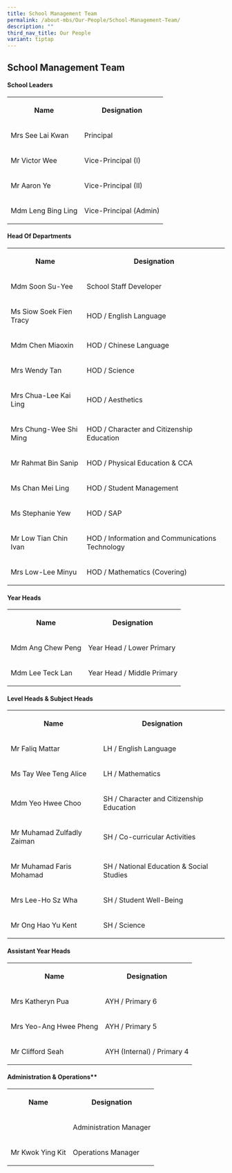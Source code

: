 ```yaml
---
title: School Management Team
permalink: /about-mbs/Our-People/School-Management-Team/
description: ""
third_nav_title: Our People
variant: tiptap
---
```

<h2>School Management Team</h2>
<h4>School Leaders</h4>
<table style="minWidth: 50px">
<colgroup>
<col>
<col>
</colgroup>
<tbody>
<tr>
<th rowspan="1" colspan="1">
<p>Name</p>
</th>
<th rowspan="1" colspan="1">
<p>Designation</p>
</th>
</tr>
<tr>
<td rowspan="1" colspan="1">
<p>Mrs See Lai Kwan</p>
</td>
<td rowspan="1" colspan="1">
<p>Principal</p>
</td>
</tr>
<tr>
<td rowspan="1" colspan="1">
<p>Mr Victor Wee</p>
</td>
<td rowspan="1" colspan="1">
<p>Vice-Principal (I)</p>
</td>
</tr>
<tr>
<td rowspan="1" colspan="1">
<p>Mr Aaron Ye</p>
</td>
<td rowspan="1" colspan="1">
<p>Vice-Principal (II)</p>
</td>
</tr>
<tr>
<td rowspan="1" colspan="1">
<p>Mdm Leng Bing Ling</p>
</td>
<td rowspan="1" colspan="1">
<p>Vice-Principal (Admin)</p>
</td>
</tr>
</tbody>
</table>
<h4>Head Of Departments</h4>
<table style="minWidth: 50px">
<colgroup>
<col>
<col>
</colgroup>
<tbody>
<tr>
<th rowspan="1" colspan="1">
<p>Name</p>
</th>
<th rowspan="1" colspan="1">
<p>Designation</p>
</th>
</tr>
<tr>
<td rowspan="1" colspan="1">
<p>Mdm Soon Su-Yee</p>
</td>
<td rowspan="1" colspan="1">
<p>School Staff Developer</p>
</td>
</tr>
<tr>
<td rowspan="1" colspan="1">
<p>Ms Siow Soek Fien Tracy</p>
</td>
<td rowspan="1" colspan="1">
<p>HOD / English Language</p>
</td>
</tr>
<tr>
<td rowspan="1" colspan="1">
<p>Mdm Chen Miaoxin</p>
</td>
<td rowspan="1" colspan="1">
<p>HOD / Chinese Language</p>
</td>
</tr>
<tr>
<td rowspan="1" colspan="1">
<p>Mrs Wendy Tan</p>
</td>
<td rowspan="1" colspan="1">
<p>HOD / Science</p>
</td>
</tr>
<tr>
<td rowspan="1" colspan="1">
<p>Mrs Chua-Lee Kai Ling</p>
</td>
<td rowspan="1" colspan="1">
<p>HOD / Aesthetics</p>
</td>
</tr>
<tr>
<td rowspan="1" colspan="1">
<p>Mrs Chung-Wee Shi Ming</p>
</td>
<td rowspan="1" colspan="1">
<p>HOD / Character and Citizenship Education</p>
</td>
</tr>
<tr>
<td rowspan="1" colspan="1">
<p>Mr Rahmat Bin Sanip</p>
</td>
<td rowspan="1" colspan="1">
<p>HOD / Physical Education &amp; CCA</p>
</td>
</tr>
<tr>
<td rowspan="1" colspan="1">
<p>Ms Chan Mei Ling</p>
</td>
<td rowspan="1" colspan="1">
<p>HOD / Student Management</p>
</td>
</tr>
<tr>
<td rowspan="1" colspan="1">
<p>Ms Stephanie Yew</p>
</td>
<td rowspan="1" colspan="1">
<p>HOD / SAP</p>
</td>
</tr>
<tr>
<td rowspan="1" colspan="1">
<p>Mr Low Tian Chin Ivan</p>
</td>
<td rowspan="1" colspan="1">
<p>HOD / Information and Communications Technology</p>
</td>
</tr>
<tr>
<td rowspan="1" colspan="1">
<p>Mrs Low-Lee Minyu</p>
</td>
<td rowspan="1" colspan="1">
<p>HOD / Mathematics (Covering)</p>
</td>
</tr>
</tbody>
</table>
<h4>Year Heads</h4>
<table style="minWidth: 50px">
<colgroup>
<col>
<col>
</colgroup>
<tbody>
<tr>
<th rowspan="1" colspan="1">
<p>Name</p>
</th>
<th rowspan="1" colspan="1">
<p>Designation</p>
</th>
</tr>
<tr>
<td rowspan="1" colspan="1">
<p>Mdm Ang Chew Peng</p>
</td>
<td rowspan="1" colspan="1">
<p>Year Head / Lower Primary</p>
</td>
</tr>
<tr>
<td rowspan="1" colspan="1">
<p>Mdm Lee Teck Lan</p>
</td>
<td rowspan="1" colspan="1">
<p>Year Head / Middle Primary</p>
</td>
</tr>
</tbody>
</table>
<h4>Level Heads &amp; Subject Heads</h4>
<table style="minWidth: 50px">
<colgroup>
<col>
<col>
</colgroup>
<tbody>
<tr>
<th rowspan="1" colspan="1">
<p>Name</p>
</th>
<th rowspan="1" colspan="1">
<p>Designation</p>
</th>
</tr>
<tr>
<td rowspan="1" colspan="1">
<p>Mr Faliq Mattar</p>
</td>
<td rowspan="1" colspan="1">
<p>LH / English Language</p>
</td>
</tr>
<tr>
<td rowspan="1" colspan="1">
<p>Ms Tay Wee Teng Alice</p>
</td>
<td rowspan="1" colspan="1">
<p>LH / Mathematics</p>
</td>
</tr>
<tr>
<td rowspan="1" colspan="1">
<p>Mdm Yeo Hwee Choo</p>
</td>
<td rowspan="1" colspan="1">
<p>SH / Character and Citizenship Education</p>
</td>
</tr>
<tr>
<td rowspan="1" colspan="1">
<p>Mr Muhamad Zulfadly Zaiman</p>
</td>
<td rowspan="1" colspan="1">
<p>SH / Co-curricular Activities</p>
</td>
</tr>
<tr>
<td rowspan="1" colspan="1">
<p>Mr Muhamad Faris Mohamad</p>
</td>
<td rowspan="1" colspan="1">
<p>SH / National Education &amp; Social Studies</p>
</td>
</tr>
<tr>
<td rowspan="1" colspan="1">
<p>Mrs Lee-Ho Sz Wha</p>
</td>
<td rowspan="1" colspan="1">
<p>SH / Student Well-Being</p>
</td>
</tr>
<tr>
<td rowspan="1" colspan="1">
<p>Mr Ong Hao Yu Kent</p>
</td>
<td rowspan="1" colspan="1">
<p>SH / Science</p>
</td>
</tr>
</tbody>
</table>
<h4>Assistant Year Heads</h4>
<table style="minWidth: 50px">
<colgroup>
<col>
<col>
</colgroup>
<tbody>
<tr>
<th rowspan="1" colspan="1">
<p>Name</p>
</th>
<th rowspan="1" colspan="1">
<p>Designation</p>
</th>
</tr>
<tr>
<td rowspan="1" colspan="1">
<p>Mrs Katheryn Pua</p>
</td>
<td rowspan="1" colspan="1">
<p>AYH / Primary 6</p>
</td>
</tr>
<tr>
<td rowspan="1" colspan="1">
<p>Mrs Yeo-Ang Hwee Pheng</p>
</td>
<td rowspan="1" colspan="1">
<p>AYH / Primary 5</p>
</td>
</tr>
<tr>
<td rowspan="1" colspan="1">
<p>Mr Clifford Seah</p>
</td>
<td rowspan="1" colspan="1">
<p>AYH (Internal) / Primary 4</p>
</td>
</tr>
</tbody>
</table>
<h4>Administration &amp; Operations**</h4>
<table style="minWidth: 50px">
<colgroup>
<col>
<col>
</colgroup>
<tbody>
<tr>
<th rowspan="1" colspan="1">
<p>Name</p>
</th>
<th rowspan="1" colspan="1">
<p>Designation</p>
</th>
</tr>
<tr>
<td rowspan="1" colspan="1">
<p></p>
</td>
<td rowspan="1" colspan="1">
<p>Administration Manager</p>
</td>
</tr>
<tr>
<td rowspan="1" colspan="1">
<p>Mr Kwok Ying Kit</p>
</td>
<td rowspan="1" colspan="1">
<p>Operations Manager</p>
</td>
</tr>
</tbody>
</table>
<p></p>